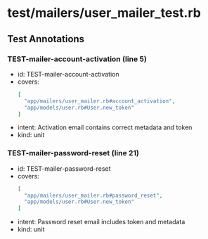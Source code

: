 # test/mailers/user_mailer_test.rb

## Test Annotations

### TEST-mailer-account-activation (line 5)
- id: TEST-mailer-account-activation
- covers:
  ```json
  [
    "app/mailers/user_mailer.rb#account_activation",
    "app/models/user.rb#User.new_token"
  ]
  ```
- intent: Activation email contains correct metadata and token
- kind: unit

### TEST-mailer-password-reset (line 21)
- id: TEST-mailer-password-reset
- covers:
  ```json
  [
    "app/mailers/user_mailer.rb#password_reset",
    "app/models/user.rb#User.new_token"
  ]
  ```
- intent: Password reset email includes token and metadata
- kind: unit
